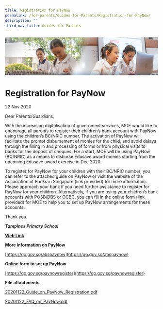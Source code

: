 ```yaml
---
title: Registration for PayNow
permalink: /for-parents/Guides-for-Parents/Registration-for-PayNow/
description: ""
third_nav_title: Guides for Parents
---
```

![](/images/ForParents.jpg)

Registration for PayNow
=======================

22 Nov 2020

  

Dear Parents/Guardians,

  

With the increasing digitalisation of government services, MOE would like to encourage all parents to register their children’s bank account with PayNow using the children’s BC/NRIC number. The activation of PayNow will facilitate the prompt disbursement of monies for the child, and avoid delays through the filling in and processing of forms or from physical visits to banks for the deposit of cheques. For a start, MOE will be using PayNow (BC/NRIC) as a means to disburse Edusave award monies starting from the upcoming Edusave award exercise in Dec 2020.

  

To register for PayNow for your children with their BC/NRIC number, you can refer to the attached guide on PayNow or visit the website of the Association of Banks in Singapore (link provided) for more information. Please approach your bank if you need further assistance to register for PayNow for your children. Alternatively, if you are using your children’s bank accounts with POSB/DBS or OCBC, you can fill in the online form (link provided) for MOE to help you to set up PayNow arrangements for these accounts.

  

Thank you.

  

<i><b>Tampines Primary School</b></i>


<u><b>Web Link</b></u>

  

<b>More information on PayNow</b>

[https://go.gov.sg/abspaynow](https://go.gov.sg/abspaynow)

  

<b>Online form to set up PayNow</b>

[https://go.gov.sg/paynowregister](https://go.gov.sg/paynowregister)

  

<b>File attachments</b>

[20201122\_Guide\_on\_PayNow\_Registration.pdf](https://tampinespri.moe.edu.sg/qql/slot/u175/Announcements/dl/20201122_Guide_on_PayNow_Registration.pdf)   

[20201122\_FAQ\_on\_PayNow.pdf](https://tampinespri.moe.edu.sg/qql/slot/u175/Announcements/dl/20201122_FAQ_on_PayNow.pdf)